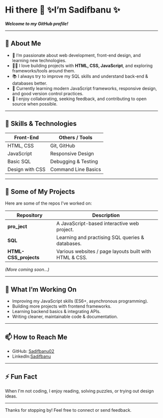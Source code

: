   <!--
**Sadifbanu02/Sadifbanu02** is a ✨ _special_ ✨ repository because its `README.md` (this file) appears on your GitHub profile.

Here are some ideas to get you started:
       n    
- 🔭 I’m currently working on ...   
- 🌱 I’m currently learning ...
- 👯 I’m looking to collaborate on ...     
- 🤔 I’m looking for help with ...
- 💬 Ask me about ...
- 📫 How to reach me: ...
- 😄 Pronouns: ...    
- ⚡ Fun fact: ...
-->
# Hi there 👋 ✨I’m Sadifbanu ✨     
***Welcome to my GitHub profile!***
   
---

## 🔭 About Me

- 🔬 I’m passionate about web development, front-end design, and learning new technologies.  
- 👩‍💻 I love building projects with **HTML, CSS, JavaScript**, and exploring frameworks/tools around them.     
- 📚 I always try to improve my SQL skills and understand back-end & databases better.  
- 🌱 Currently learning modern JavaScript frameworks, responsive design, and good version control practices.  
- 💬 I enjoy collaborating, seeking feedback, and contributing to open source when possible.  

--- 

## 🧰 Skills & Technologies

| Front-End           | Others / Tools                             |
|---------------------|--------------------------------------------|
|   HTML, CSS         | Git, GitHub                                |
|   JavaScript        | Responsive Design                          |
|   Basic SQL         | Debugging & Testing                        |
|   Design with CSS   | Command Line Basics                        |

---

## 📂 Some of My Projects

Here are some of the repos I’ve worked on:

| Repository             | Description                                                 |
|------------------------|------------------------------------------------------------|
| **pro_ject**           | A JavaScript-based interactive web project.                |
| **SQL**                | Learning and practising SQL queries & databases.           |
| **HTML-CSS_projects**  | Various websites / page layouts built with HTML & CSS.     |

*(More coming soon…)*

---

## 🌟 What I’m Working On

- Improving my JavaScript skills (ES6+, asynchronous programming).  
- Building more projects with frontend frameworks.  
- Learning backend basics & integrating APIs.  
- Writing cleaner, maintainable code & documentation.  

---

## 📫 How to Reach Me

- GitHub: [Sadifbanu02](https://github.com/Sadifbanu02)  
- LinkedIn:[Sadifbanu](https://www.linkedin.com/in/sadifbanu/)

---

## ⚡ Fun Fact

When I'm not coding, I enjoy reading, solving puzzles, or trying out design ideas.  

---

Thanks for stopping by! Feel free to connect or send feedback.  
